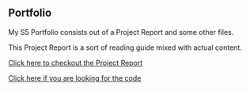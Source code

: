 ## Portfolio
My S5 Portfolio consists out of a Project Report and some other files. 

This Project Report is a sort of reading guide mixed with actual content.

[Click here to checkout the Project Report](https://github.com/School-Semester-Summaries/software-internship-semester-5/blob/main/Project%20Report.pdf)

[Click here if you are looking for the code](https://github.com/School-Semester-Summaries/internship-semester-5/tree/main/Autotechniek-Level-Editor-after-doc-dev)
